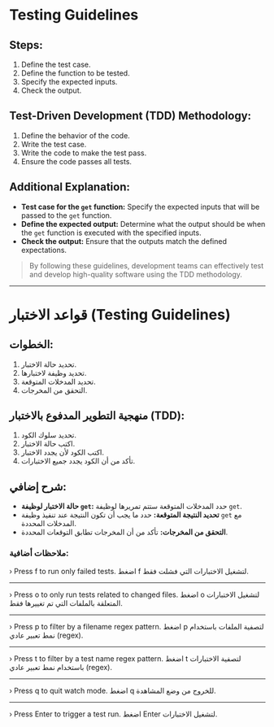 # Testing Guidelines

## Steps:

1. Define the test case.
2. Define the function to be tested.
3. Specify the expected inputs.
4. Check the output.

## Test-Driven Development (TDD) Methodology:

1. Define the behavior of the code.
2. Write the test case.
3. Write the code to make the test pass.
4. Ensure the code passes all tests.

## Additional Explanation:

- **Test case for the `get` function:** Specify the expected inputs that will be passed to the `get` function.
- **Define the expected output:** Determine what the output should be when the `get` function is executed with the specified inputs.
- **Check the output:** Ensure that the outputs match the defined expectations.

> By following these guidelines, development teams can effectively test and develop high-quality software using the TDD methodology.

---

# قواعد الاختبار (Testing Guidelines)

## الخطوات:

1. تحديد حالة الاختبار.
2. تحديد وظيفة لاختبارها.
3. تحديد المدخلات المتوقعة.
4. التحقق من المخرجات.

## منهجية التطوير المدفوع بالاختبار (TDD):

1. تحديد سلوك الكود.
2. اكتب حالة الاختبار.
3. اكتب الكود لأن يجدد الاختبار.
4. تأكد من أن الكود يجدد جميع الاختبارات.

## شرح إضافي:
- **حالة الاختبار لوظيفة `get`:** حدد المدخلات المتوقعة ستتم تمريرها لوظيفة `get`.
- **تحديد النتيجة المتوقعة:** حدد ما يجب أن تكون النتيجة عند تنفيذ وظيفة `get` مع المدخلات المحددة.
- **التحقق من المخرجات:** تأكد من أن المخرجات تطابق التوقعات المحددة.

### ملاحظات أضافية:

› Press f to run only failed tests.
  اضغط f لتشغيل الاختبارات التي فشلت فقط.
<hr/>

› Press o to only run tests related to changed files.
  اضغط o لتشغيل الاختبارات المتعلقة بالملفات التي تم تغييرها فقط.
<hr/>

› Press p to filter by a filename regex pattern.
  اضغط p لتصفية الملفات باستخدام نمط تعبير عادي (regex).
<hr/>

› Press t to filter by a test name regex pattern.
  اضغط t لتصفية الاختبارات باستخدام نمط تعبير عادي (regex).

<hr/>
› Press q to quit watch mode.
  اضغط q للخروج من وضع المشاهدة.

<hr/>
› Press Enter to trigger a test run.
  اضغط Enter لتشغيل الاختبارات.
